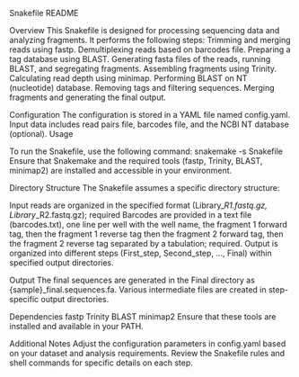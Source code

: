 Snakefile README

Overview
This Snakefile is designed for processing sequencing data and analyzing fragments. It performs the following steps:
Trimming and merging reads using fastp.
Demultiplexing reads based on barcodes file.
Preparing a tag database using BLAST.
Generating fasta files of the reads, running BLAST, and segregating fragments.
Assembling fragments using Trinity.
Calculating read depth using minimap.
Performing BLAST on NT (nucleotide) database.
Removing tags and filtering sequences.
Merging fragments and generating the final output.

Configuration
The configuration is stored in a YAML file named config.yaml.
Input data includes read pairs file, barcodes file, and the NCBI NT database (optional).
Usage

To run the Snakefile, use the following command:
snakemake -s Snakefile
Ensure that Snakemake and the required tools (fastp, Trinity, BLAST, minimap2) are installed and accessible in your environment.

Directory Structure
The Snakefile assumes a specific directory structure:

Input reads are organized in the specified format (Library_*_R1.fastq.gz, Library_*_R2.fastq.gz); required
Barcodes are provided in a text file (barcodes.txt), one line per well with the well name, the fragment 1 forward tag, then the fragment 1 reverse tag then the fragment 2 forward tag, then the fragment 2 reverse tag separated by a tabulation; required.
Output is organized into different steps (First_step, Second_step, ..., Final) within specified output directories.

Output
The final sequences are generated in the Final directory as {sample}_final.sequences.fa.
Various intermediate files are created in step-specific output directories.

Dependencies
fastp
Trinity
BLAST
minimap2
Ensure that these tools are installed and available in your PATH.

Additional Notes
Adjust the configuration parameters in config.yaml based on your dataset and analysis requirements.
Review the Snakefile rules and shell commands for specific details on each step.
